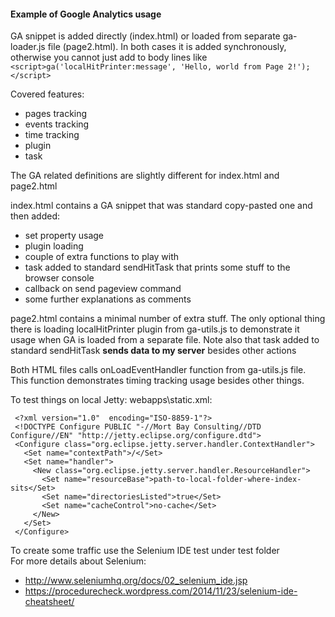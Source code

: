 ####  Example of Google Analytics usage

GA snippet is added directly (index.html) or loaded from separate ga-loader.js file (page2.html). In both cases it is added synchronously, otherwise you cannot just add to body lines like `<script>ga('localHitPrinter:message', 'Hello, world from Page 2!');</script>`

Covered features:
- pages tracking
- events tracking
- time tracking
- plugin
- task

The GA related definitions are slightly different for index.html and page2.html

index.html contains a GA snippet that was standard copy-pasted one and then added:
- set property usage
- plugin loading
- couple of extra functions to play with
- task added to standard sendHitTask that prints some stuff to the browser console
- callback on send pageview command
- some further explanations as comments

page2.html contains a minimal number of extra stuff. The only optional thing there is loading localHitPrinter plugin from ga-utils.js to demonstrate it usage when GA is loaded from a separate file. Note also that task added to standard sendHitTask **sends data to my server** besides other actions

Both HTML files calls onLoadEventHandler function from ga-utils.js file. This function demonstrates timing tracking usage besides other things.  


To test things on local Jetty: webapps\static.xml:
```
 <?xml version="1.0"  encoding="ISO-8859-1"?>
 <!DOCTYPE Configure PUBLIC "-//Mort Bay Consulting//DTD Configure//EN" "http://jetty.eclipse.org/configure.dtd">
 <Configure class="org.eclipse.jetty.server.handler.ContextHandler">
   <Set name="contextPath">/</Set>
   <Set name="handler">
     <New class="org.eclipse.jetty.server.handler.ResourceHandler">
       <Set name="resourceBase">path-to-local-folder-where-index-sits</Set>
       <Set name="directoriesListed">true</Set>
       <Set name="cacheControl">no-cache</Set>
     </New>
   </Set>
 </Configure>
```

To create some traffic use the Selenium IDE test under test folder  
For more details about Selenium:
- http://www.seleniumhq.org/docs/02_selenium_ide.jsp
- https://procedurecheck.wordpress.com/2014/11/23/selenium-ide-cheatsheet/